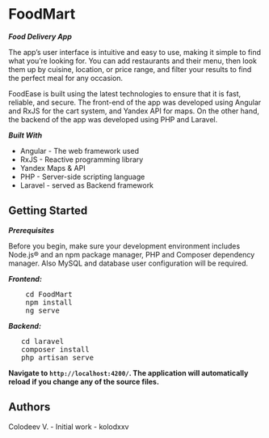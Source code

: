 # FoodMart 

***Food Delivery App*** 

The app’s user interface is intuitive and easy to use, making it simple to find what you’re looking for. You can add restaurants and their menu, then look them up by cuisine, location, or price range, and filter your results to find the perfect meal for any occasion.

FoodEase is built using the latest technologies to ensure that it is fast, reliable, and secure. The front-end of the app was developed using Angular and RxJS for the cart system, and Yandex API for maps. On the other hand, the backend of the app was developed using PHP and Laravel.

***Built With***
- Angular - The web framework used
- RxJS - Reactive programming library
- Yandex Maps & API 
- PHP - Server-side scripting language
- Laravel - served as Backend framework

## Getting Started

***Prerequisites***

Before you begin, make sure your development environment includes Node.js® and an npm package manager, PHP and Composer dependency manager. Also MySQL and database user configuration will be required.

***Frontend:*** 
<pre >    cd FoodMart 
    npm install 
    ng serve  </pre>
***Backend:***
<pre >
   cd laravel
   composer install
   php artisan serve
</pre>
 **Navigate to `http://localhost:4200/`. The application will automatically reload if you change any of the source files.**



## Authors
Colodeev V. - Initial work - kolodxxv
